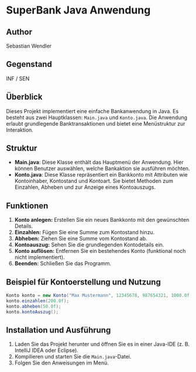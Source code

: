 # SuperBank Java Anwendung

## Author
Sebastian Wendler
## Gegenstand
INF / SEN
## Überblick
Dieses Projekt implementiert eine einfache Bankanwendung in Java. Es besteht aus zwei Hauptklassen: `Main.java` und `Konto.java`. Die Anwendung erlaubt grundlegende Banktransaktionen und bietet eine Menüstruktur zur Interaktion.

## Struktur
- **Main.java**: Diese Klasse enthält das Hauptmenü der Anwendung. Hier können Benutzer auswählen, welche Bankaktion sie ausführen möchten.
- **Konto.java**: Diese Klasse repräsentiert ein Bankkonto mit Attributen wie Kontoinhaber, Kontostand und Kontoart. Sie bietet Methoden zum Einzahlen, Abheben und zur Anzeige eines Kontoauszugs.

## Funktionen
1. **Konto anlegen:** Erstellen Sie ein neues Bankkonto mit den gewünschten Details.
2. **Einzahlen:** Fügen Sie eine Summe zum Kontostand hinzu.
3. **Abheben:** Ziehen Sie eine Summe vom Kontostand ab.
4. **Kontoauszug:** Sehen Sie die grundlegenden Kontodetails ein.
5. **Konto auflösen:** Entfernen Sie ein bestehendes Konto (funktional noch nicht implementiert).
6. **Beenden:** Schließen Sie das Programm.

## Beispiel für Kontoerstellung und Nutzung
```java
Konto konto = new Konto("Max Mustermann", 12345678, 987654321, 1000.0f, 5.0f, 500.0f, "Girokonto");
konto.einzahlen(200.0f);
konto.abheben(50.0f);
konto.kontoAuszug();
```

## Installation und Ausführung
1. Laden Sie das Projekt herunter und öffnen Sie es in einer Java-IDE (z. B. IntelliJ IDEA oder Eclipse).
2. Kompilieren und starten Sie die `Main.java`-Datei.
3. Folgen Sie den Anweisungen im Menü.
